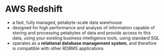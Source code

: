 # AWS Redshift
- a fast, fully managed, petabyte-scale data warehouse
- designed for high performance and analysis of information capable of storing and processing petabytes of data and provide access to this data, using your existing business intelligence tools, using standard SQL
- operates as a **relational database management system**, and therefore is compatible with other RDBMS applications